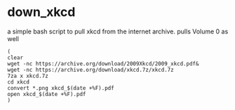 # down_xkcd
a simple bash script to pull xkcd from the internet archive. pulls Volume 0 as well

```
(
clear
wget -nc https://archive.org/download/2009Xkcd/2009_xkcd.pdf&
wget -nc https://archive.org/download/xkcd.7z/xkcd.7z
7za x xkcd.7z
cd xkcd
convert *.png xkcd_$(date +%F).pdf
open xkcd_$(date +%F).pdf
)
```
